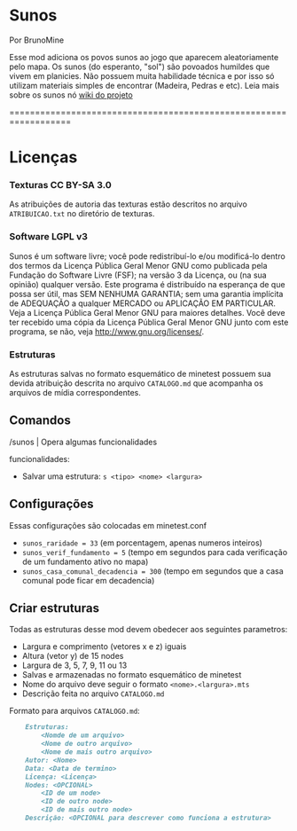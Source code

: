 Sunos
===============

Por BrunoMine

Esse mod adiciona os povos sunos ao jogo que aparecem aleatoriamente pelo mapa.
Os sunos (do esperanto, "sol") são povoados humildes que vivem 
em planicies. Não possuem muita habilidade técnica e por isso 
só utilizam materiais simples de encontrar 
(Madeira, Pedras e etc). Leia mais sobre os sunos nó [wiki do projeto](https://github.com/BrunoMine/sociedades/wiki/Sunos)

==================================================================

# Licenças 

### Texturas CC BY-SA 3.0

As atribuições de autoria das texturas estão descritos no 
arquivo `ATRIBUICAO.txt` no diretório de texturas.
  
### Software LGPL v3

Sunos é um software livre; você pode redistribuí-lo e/ou 
modificá-lo dentro dos termos da Licença Pública Geral Menor GNU 
como publicada pela Fundação do Software Livre (FSF); na versão 3 
da Licença, ou (na sua opinião) qualquer versão.
Este programa é distribuído na esperança de que possa ser útil, 
mas SEM NENHUMA GARANTIA; sem uma garantia implícita de ADEQUAÇÃO
a qualquer MERCADO ou APLICAÇÃO EM PARTICULAR. Veja a
Licença Pública Geral Menor GNU para maiores detalhes.
Você deve ter recebido uma cópia da Licença Pública 
Geral Menor GNU junto com este programa, 
se não, veja <http://www.gnu.org/licenses/>.

### Estruturas

As estruturas salvas no formato esquemático de minetest possuem 
sua devida atribuição descrita no arquivo `CATALOGO.md` que acompanha 
os arquivos de mídia correspondentes.

## Comandos

/sunos <func> | Opera algumas funcionalidades

funcionalidades:

- Salvar uma estrutura: `s <tipo> <nome> <largura>`

## Configurações

Essas configurações são colocadas em minetest.conf
- `sunos_raridade = 33` (em porcentagem, apenas numeros inteiros)
- `sunos_verif_fundamento = 5` (tempo em segundos para cada verificação de um fundamento ativo no mapa)
- `sunos_casa_comunal_decadencia = 300` (tempo em segundos que a casa comunal pode ficar em decadencia)

## Criar estruturas
Todas as estruturas desse mod devem obedecer aos seguintes parametros:
- Largura e comprimento (vetores x e z) iguais
- Altura (vetor y) de 15 nodes
- Largura de 3, 5, 7, 9, 11 ou 13
- Salvas e armazenadas no formato esquemático de minetest
- Nome do arquivo deve seguir o formato `<nome>.<largura>.mts`
- Descrição feita no arquivo `CATALOGO.md`

Formato para arquivos `CATALOGO.md`:

```md
	Estruturas:
		<Nomde de um arquivo>
		<Nome de outro arquivo>
		<Nome de mais outro arquivo>
	Autor: <Nome>
	Data: <Data de termino>
	Licença: <Licença>
	Nodes: <OPCIONAL>
		<ID de um node>
		<ID de outro node>
		<ID de mais outro node>
	Descrição: <OPCIONAL para descrever como funciona a estrutura>
```
